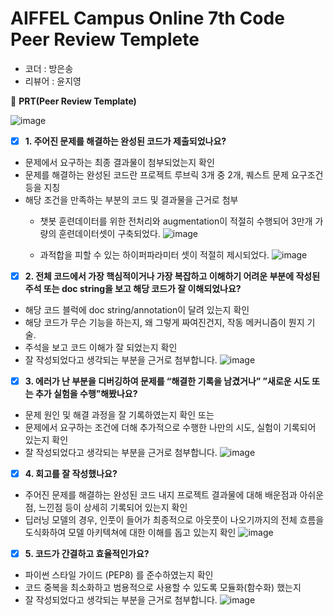 # AIFFEL Campus Online 7th Code Peer Review Templete

- 코더 : 방은송
- 리뷰어 : 윤지영



🔑 **PRT(Peer Review Template)**   

![image](https://github.com/Eunssong/AIFFEL/assets/134351442/78e5ad5c-51ad-4506-9352-d7c00c62f55a)




- [x] **1. 주어진 문제를 해결하는 완성된 코드가 제출되었나요?**
- 문제에서 요구하는 최종 결과물이 첨부되었는지 확인
- 문제를 해결하는 완성된 코드란 프로젝트 루브릭 3개 중 2개,
퀘스트 문제 요구조건 등을 지칭
- 해당 조건을 만족하는 부분의 코드 및 결과물을 근거로 첨부
    - 챗봇 훈련데이터를 위한 전처리와 augmentation이 적절히 수행되어 3만개 가량의 훈련데이터셋이 구축되었다.
      ![image](https://github.com/Eunssong/AIFFEL/assets/64887559/d45c623c-8800-47cf-94ab-dd1fd3543b69)

  - 과적합을 피할 수 있는 하이퍼파라미터 셋이 적절히 제시되었다.
    ![image](https://github.com/Eunssong/AIFFEL/assets/64887559/37bd696c-f94f-414a-959b-1ee25e6b7c31)


- [x] **2. 전체 코드에서 가장 핵심적이거나 가장 복잡하고 이해하기 어려운 부분에 작성된
주석 또는 doc string을 보고 해당 코드가 잘 이해되었나요?**
- 해당 코드 블럭에 doc string/annotation이 달려 있는지 확인
- 해당 코드가 무슨 기능을 하는지, 왜 그렇게 짜여진건지, 작동 메커니즘이 뭔지 기술.
- 주석을 보고 코드 이해가 잘 되었는지 확인
- 잘 작성되었다고 생각되는 부분을 근거로 첨부합니다.
  ![image](https://github.com/Eunssong/AIFFEL/assets/64887559/2290c886-d5cf-41f3-8899-64cdeb165ad1)


- [x] **3. 에러가 난 부분을 디버깅하여 문제를 “해결한 기록을 남겼거나”
”새로운 시도 또는 추가 실험을 수행”해봤나요?**
- 문제 원인 및 해결 과정을 잘 기록하였는지 확인 또는
- 문제에서 요구하는 조건에 더해 추가적으로 수행한 나만의 시도,
실험이 기록되어 있는지 확인
- 잘 작성되었다고 생각되는 부분을 근거로 첨부합니다.
  ![image](https://github.com/Eunssong/AIFFEL/assets/64887559/2b7407cd-86ef-4be3-b9f4-2bc10c21795e)


- [x] **4. 회고를 잘 작성했나요?**
- 주어진 문제를 해결하는 완성된 코드 내지 프로젝트 결과물에 대해
배운점과 아쉬운점, 느낀점 등이 상세히 기록되어 있는지 확인
- 딥러닝 모델의 경우,
인풋이 들어가 최종적으로 아웃풋이 나오기까지의 전체 흐름을 도식화하여
모델 아키텍쳐에 대한 이해를 돕고 있는지 확인
![image](https://github.com/Eunssong/AIFFEL/assets/64887559/2092ed06-9b96-4d90-9322-57fbdae6eecb)


- [x] **5. 코드가 간결하고 효율적인가요?**
- 파이썬 스타일 가이드 (PEP8) 를 준수하였는지 확인
- 코드 중복을 최소화하고 범용적으로 사용할 수 있도록 모듈화(함수화) 했는지
- 잘 작성되었다고 생각되는 부분을 근거로 첨부합니다.
  ![image](https://github.com/Eunssong/AIFFEL/assets/64887559/0b9d6dad-97b3-42a8-9f27-aae890d25e04)

